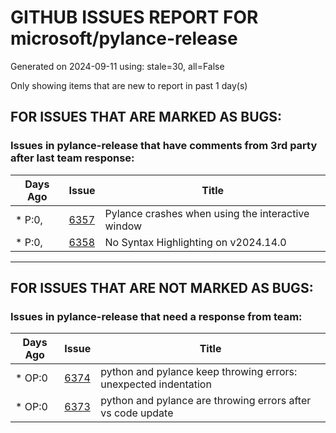 
# GITHUB ISSUES REPORT FOR microsoft/pylance-release


Generated on 2024-09-11 using: stale=30, all=False


Only showing items that are new to report in past 1 day(s)


## FOR ISSUES THAT ARE MARKED AS BUGS:


### Issues in pylance-release that have comments from 3rd party after last team response:

| Days Ago | Issue | Title |
| --- | --- | --- |
 | \* P:0,  |[6357](https://github.com/microsoft/pylance-release/issues/6357 "Pylance crashes when using the interactive window")  |Pylance crashes when using the interactive window |
 | \* P:0,  |[6358](https://github.com/microsoft/pylance-release/issues/6358 "No Syntax Highlighting on v2024.14.0")  |No Syntax Highlighting on v2024.14.0 |

---

## FOR ISSUES THAT ARE NOT MARKED AS BUGS:


### Issues in pylance-release that need a response from team:

| Days Ago | Issue | Title |
| --- | --- | --- |
 | \* OP:0  |[6374](https://github.com/microsoft/pylance-release/issues/6374 "python and pylance keep throwing errors: unexpected indentation ")  |python and pylance keep throwing errors: unexpected indentation  |
 | \* OP:0  |[6373](https://github.com/microsoft/pylance-release/issues/6373 "python and pylance are throwing errors after vs code update")  |python and pylance are throwing errors after vs code update |




















